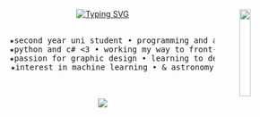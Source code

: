 <div align="center">
<img src="https://github.com/user-attachments/assets/149e17c0-fbd0-4930-89d4-75e77f55f194" width="20%" align="right" />
<a href="https://git.io/typing-svg"><img src="https://readme-typing-svg.demolab.com?font=Orbitron&size=15&duration=4000&pause=300&color=F76EE8&center=true&vCenter=true&multiline=true&repeat=false&width=435&lines=hi+hello!!+im+werix%2C;a+passionate+compsci+student+and+diy+programmer%3AD" alt="Typing SVG" /></a>
<br><br>
<pre>
    ★second year uni student • programming and algorithms course
    ★python and c# <3 • working my way to front-end and back-end
    ★passion for graphic design • learning to develop mobile apps 
    ★interest in machine learning • & astronomy
</pre>
<br><br>
  <a href="https://skillicons.dev">
    <img src="https://skillicons.dev/icons?i=git,python,cs,java,figma,html,obsidian,ps,vscode," />
  </a>
</div>
